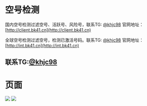 # 空号检测
国内空号检测过滤空号、活跃号、风险号，联系TG: [@khjc98](https://t.me/khjc98) 官网地址：[http://client.bk41.cn](http://client.bk41.cn)  

全球空号检测过滤空号，检测已激活号码。联系TG: [@khjc98](https://t.me/khjc98) 官网地址：[http://int.bk41.cn](http://int.bk41.cn)
## 联系TG:[@khjc98](https://t.me/khjc98)

# 页面
![](https://konghaojiance.github.io/images/2.jpg)
![](https://konghaojiance.github.io/images/1.jpg)
